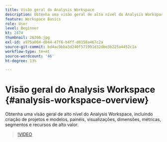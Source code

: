 ```yaml
---
title: Visão geral do Analysis Workspace
description: Obtenha uma visão geral de alto nível do Analysis Workspace, incluindo criação de projetos e modelos, painéis, visualizações, dimensões, métricas, segmentos e recursos de alto valor.
feature: Workspace Basics
role: User
level: Beginner
kt: 2474
thumbnail: 26266.jpg
exl-id: a975a004-d044-47f6-b4ff-d6158a467c2a
source-git-commit: bd4ac9bba3d240f571991d32dbe3b225a4452c1a
workflow-type: tm+mt
source-wordcount: '46'
ht-degree: 13%

---
```


# Visão geral do Analysis Workspace {#analysis-workspace-overview}

Obtenha uma visão geral de alto nível do Analysis Workspace, incluindo criação de projetos e modelos, painéis, visualizações, dimensões, métricas, segmentos e recursos de alto valor.

>[!VIDEO](https://video.tv.adobe.com/v/26266/?quality=12)
